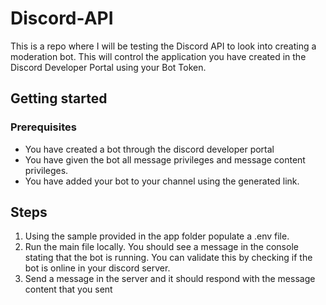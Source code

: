 # Discord-API

This is a repo where I will be testing the Discord API to look into creating a moderation bot. This will control the application you have created in the Discord Developer Portal using your Bot Token.

## Getting started

### Prerequisites

- You have created a bot through the discord developer portal
- You have given the bot all message privileges and message content privileges.
- You have added your bot to your channel using the generated link.

## Steps

1) Using the sample provided in the app folder populate a .env file.
2) Run the main file locally. You should see a message in the console stating that the bot is running. You can validate this by checking if the bot is online in your discord server.
3) Send a message in the server and it should respond with the message content that you sent
